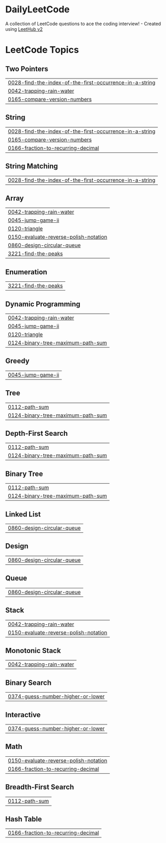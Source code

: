 # DailyLeetCode
A collection of LeetCode questions to ace the coding interview! - Created using [LeetHub v2](https://github.com/arunbhardwaj/LeetHub-2.0)

<!---LeetCode Topics Start-->
# LeetCode Topics
## Two Pointers
|  |
| ------- |
| [0028-find-the-index-of-the-first-occurrence-in-a-string](https://github.com/BhaveshChowdary07/DailyLeetCode/tree/master/0028-find-the-index-of-the-first-occurrence-in-a-string) |
| [0042-trapping-rain-water](https://github.com/BhaveshChowdary07/DailyLeetCode/tree/master/0042-trapping-rain-water) |
| [0165-compare-version-numbers](https://github.com/BhaveshChowdary07/DailyLeetCode/tree/master/0165-compare-version-numbers) |
## String
|  |
| ------- |
| [0028-find-the-index-of-the-first-occurrence-in-a-string](https://github.com/BhaveshChowdary07/DailyLeetCode/tree/master/0028-find-the-index-of-the-first-occurrence-in-a-string) |
| [0165-compare-version-numbers](https://github.com/BhaveshChowdary07/DailyLeetCode/tree/master/0165-compare-version-numbers) |
| [0166-fraction-to-recurring-decimal](https://github.com/BhaveshChowdary07/DailyLeetCode/tree/master/0166-fraction-to-recurring-decimal) |
## String Matching
|  |
| ------- |
| [0028-find-the-index-of-the-first-occurrence-in-a-string](https://github.com/BhaveshChowdary07/DailyLeetCode/tree/master/0028-find-the-index-of-the-first-occurrence-in-a-string) |
## Array
|  |
| ------- |
| [0042-trapping-rain-water](https://github.com/BhaveshChowdary07/DailyLeetCode/tree/master/0042-trapping-rain-water) |
| [0045-jump-game-ii](https://github.com/BhaveshChowdary07/DailyLeetCode/tree/master/0045-jump-game-ii) |
| [0120-triangle](https://github.com/BhaveshChowdary07/DailyLeetCode/tree/master/0120-triangle) |
| [0150-evaluate-reverse-polish-notation](https://github.com/BhaveshChowdary07/DailyLeetCode/tree/master/0150-evaluate-reverse-polish-notation) |
| [0860-design-circular-queue](https://github.com/BhaveshChowdary07/DailyLeetCode/tree/master/0860-design-circular-queue) |
| [3221-find-the-peaks](https://github.com/BhaveshChowdary07/DailyLeetCode/tree/master/3221-find-the-peaks) |
## Enumeration
|  |
| ------- |
| [3221-find-the-peaks](https://github.com/BhaveshChowdary07/DailyLeetCode/tree/master/3221-find-the-peaks) |
## Dynamic Programming
|  |
| ------- |
| [0042-trapping-rain-water](https://github.com/BhaveshChowdary07/DailyLeetCode/tree/master/0042-trapping-rain-water) |
| [0045-jump-game-ii](https://github.com/BhaveshChowdary07/DailyLeetCode/tree/master/0045-jump-game-ii) |
| [0120-triangle](https://github.com/BhaveshChowdary07/DailyLeetCode/tree/master/0120-triangle) |
| [0124-binary-tree-maximum-path-sum](https://github.com/BhaveshChowdary07/DailyLeetCode/tree/master/0124-binary-tree-maximum-path-sum) |
## Greedy
|  |
| ------- |
| [0045-jump-game-ii](https://github.com/BhaveshChowdary07/DailyLeetCode/tree/master/0045-jump-game-ii) |
## Tree
|  |
| ------- |
| [0112-path-sum](https://github.com/BhaveshChowdary07/DailyLeetCode/tree/master/0112-path-sum) |
| [0124-binary-tree-maximum-path-sum](https://github.com/BhaveshChowdary07/DailyLeetCode/tree/master/0124-binary-tree-maximum-path-sum) |
## Depth-First Search
|  |
| ------- |
| [0112-path-sum](https://github.com/BhaveshChowdary07/DailyLeetCode/tree/master/0112-path-sum) |
| [0124-binary-tree-maximum-path-sum](https://github.com/BhaveshChowdary07/DailyLeetCode/tree/master/0124-binary-tree-maximum-path-sum) |
## Binary Tree
|  |
| ------- |
| [0112-path-sum](https://github.com/BhaveshChowdary07/DailyLeetCode/tree/master/0112-path-sum) |
| [0124-binary-tree-maximum-path-sum](https://github.com/BhaveshChowdary07/DailyLeetCode/tree/master/0124-binary-tree-maximum-path-sum) |
## Linked List
|  |
| ------- |
| [0860-design-circular-queue](https://github.com/BhaveshChowdary07/DailyLeetCode/tree/master/0860-design-circular-queue) |
## Design
|  |
| ------- |
| [0860-design-circular-queue](https://github.com/BhaveshChowdary07/DailyLeetCode/tree/master/0860-design-circular-queue) |
## Queue
|  |
| ------- |
| [0860-design-circular-queue](https://github.com/BhaveshChowdary07/DailyLeetCode/tree/master/0860-design-circular-queue) |
## Stack
|  |
| ------- |
| [0042-trapping-rain-water](https://github.com/BhaveshChowdary07/DailyLeetCode/tree/master/0042-trapping-rain-water) |
| [0150-evaluate-reverse-polish-notation](https://github.com/BhaveshChowdary07/DailyLeetCode/tree/master/0150-evaluate-reverse-polish-notation) |
## Monotonic Stack
|  |
| ------- |
| [0042-trapping-rain-water](https://github.com/BhaveshChowdary07/DailyLeetCode/tree/master/0042-trapping-rain-water) |
## Binary Search
|  |
| ------- |
| [0374-guess-number-higher-or-lower](https://github.com/BhaveshChowdary07/DailyLeetCode/tree/master/0374-guess-number-higher-or-lower) |
## Interactive
|  |
| ------- |
| [0374-guess-number-higher-or-lower](https://github.com/BhaveshChowdary07/DailyLeetCode/tree/master/0374-guess-number-higher-or-lower) |
## Math
|  |
| ------- |
| [0150-evaluate-reverse-polish-notation](https://github.com/BhaveshChowdary07/DailyLeetCode/tree/master/0150-evaluate-reverse-polish-notation) |
| [0166-fraction-to-recurring-decimal](https://github.com/BhaveshChowdary07/DailyLeetCode/tree/master/0166-fraction-to-recurring-decimal) |
## Breadth-First Search
|  |
| ------- |
| [0112-path-sum](https://github.com/BhaveshChowdary07/DailyLeetCode/tree/master/0112-path-sum) |
## Hash Table
|  |
| ------- |
| [0166-fraction-to-recurring-decimal](https://github.com/BhaveshChowdary07/DailyLeetCode/tree/master/0166-fraction-to-recurring-decimal) |
<!---LeetCode Topics End-->